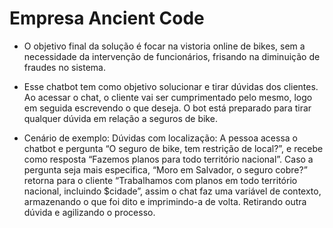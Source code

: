 # Empresa Ancient Code

- O objetivo final da solução é focar na vistoria online de bikes, sem a necessidade da intervenção de funcionários, frisando na diminuição de fraudes no sistema. 

- Esse chatbot tem como objetivo solucionar e tirar dúvidas dos clientes. Ao acessar o chat, o cliente vai ser cumprimentado pelo mesmo, logo em seguida escrevendo o que deseja. O bot está preparado para tirar qualquer dúvida em relação a seguros de bike.

 - Cenário de exemplo:
Dúvidas com localização: A pessoa acessa o chatbot e pergunta “O seguro de
bike, tem restrição de local?”, e recebe como resposta “Fazemos planos para
todo território nacional”. Caso a pergunta seja mais especifica, “Moro em
Salvador, o seguro cobre?” retorna para o cliente “Trabalhamos com planos em
todo território nacional, incluindo $cidade”, assim o chat faz uma variável de
contexto, armazenando o que foi dito e imprimindo-a de volta. Retirando outra
dúvida e agilizando o processo.
